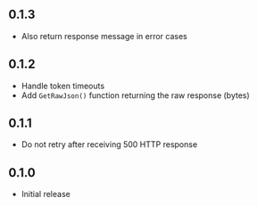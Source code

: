 ## 0.1.3

- Also return response message in error cases

## 0.1.2

- Handle token timeouts
- Add `GetRawJson()` function returning the raw response (bytes)

## 0.1.1

- Do not retry after receiving 500 HTTP response

## 0.1.0

- Initial release
